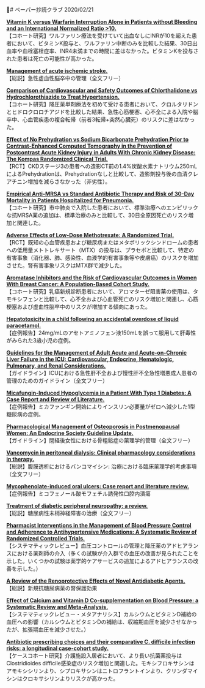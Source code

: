 # ペーパー抄読クラブ 2020/02/21

[**Vitamin K versus Warfarin Interruption Alone in Patients without Bleeding and an International Normalized Ratio >10.**](https://www.ncbi.nlm.nih.gov/pubmed/32073738)  
【コホート研究】ワルファリン療法を受けていて出血なしにINRが10を超えた患者において、ビタミンK投与と、ワルファリン中断のみを比較した結果、30日出血率や血栓塞栓症率、INR4未満までの時間に差はなかった。ビタミンKを投与された患者は死亡の可能性が高かった。

[**Management of acute ischemic stroke.**](https://www.ncbi.nlm.nih.gov/pubmed/32054610)  
【総説】急性虚血性脳卒中の管理（全文フリー）

[**Comparison of Cardiovascular and Safety Outcomes of Chlorthalidone vs Hydrochlorothiazide to Treat Hypertension.**](https://www.ncbi.nlm.nih.gov/pubmed/32065600)  
【コホート研究】降圧薬単剤療法を初めて受ける患者において、クロルタリドンとヒドロクロロチアジドを比較した結果、急性心筋梗塞、心不全による入院や脳卒中、心血管疾患の複合転帰（前者3転帰+突然心臓死）のリスクに差はなかった。

[**Effect of No Prehydration vs Sodium Bicarbonate Prehydration Prior to Contrast-Enhanced Computed Tomography in the Prevention of Postcontrast Acute Kidney Injury in Adults With Chronic Kidney Disease: The Kompas Randomized Clinical Trial.**](https://www.ncbi.nlm.nih.gov/pubmed/32065601)  
【RCT】CKDステージ3の患者への造影CT前の1.4%炭酸水素ナトリウム250mLによるPrehydrationは、Prehydrationなしと比較して、造影剤投与後の血清クレアチニン増加を減らさなかった（非劣性）。

[**Empirical Anti-MRSA vs Standard Antibiotic Therapy and Risk of 30-Day Mortality in Patients Hospitalized for Pneumonia.**](https://www.ncbi.nlm.nih.gov/pubmed/32065604)  
【コホート研究】市中肺炎で入院した患者において、標準治療へのエンピリックな抗MRSA薬の追加は、標準治療のみと比較して、30日全原因死亡のリスク増加と関連した。

[**Adverse Effects of Low-Dose Methotrexate: A Randomized Trial.**](https://www.ncbi.nlm.nih.gov/pubmed/32066146)  
【RCT】既知の心血管疾患および糖尿病またはメタボリックシンドロームの患者への低用量メトトレキサート（MTX）の投与は、プラセボと比較して、特定の有害事象（消化器、肺、感染性、血液学的有害事象等や皮膚癌）のリスクを増加させた。腎有害事象リスクはMTX群で減少した。

[**Aromatase Inhibitors and the Risk of Cardiovascular Outcomes in Women With Breast Cancer: A Population-Based Cohort Study.**](https://www.ncbi.nlm.nih.gov/pubmed/32065766)  
【コホート研究】乳癌新規診断患者において、アロマターゼ阻害薬の使用は、タモキシフェンと比較して、心不全および心血管死亡のリスク増加と関連し、心筋梗塞および虚血性脳卒中のリスクが増加する傾向にあった。

[**Hepatotoxicity in a child following an accidental overdose of liquid paracetamol.**](https://www.ncbi.nlm.nih.gov/pubmed/32067495)  
【症例報告】24mg/mLのアセトアミノフェン液150mLを誤って服用して肝毒性がみられた3歳小児の症例。

[**Guidelines for the Management of Adult Acute and Acute-on-Chronic Liver Failure in the ICU: Cardiovascular, Endocrine, Hematologic, Pulmonary, and Renal Considerations.**](https://www.ncbi.nlm.nih.gov/pubmed/32058387)  
【ガイドライン】ICUにおける急性肝不全および慢性肝不全急性増悪成人患者の管理のためのガイドライン（全文フリー）

[**Micafungin-Induced Hypoglycemia in a Patient With Type 1 Diabetes: A Case Report and Review of Literature.**](https://www.ncbi.nlm.nih.gov/pubmed/30398618)  
【症例報告】ミカファンギン開始によりインスリン必要量がゼロへ減少した1型糖尿病の症例。

[**Pharmacological Management of Osteoporosis in Postmenopausal Women: An Endocrine Society Guideline Update.**](https://www.ncbi.nlm.nih.gov/pubmed/32068863)  
【ガイドライン】閉経後女性における骨粗鬆症の薬理学的管理（全文フリー）

[**Vancomycin in peritoneal dialysis: Clinical pharmacology considerations in therapy.**](https://www.ncbi.nlm.nih.gov/pubmed/32065053)  
【総説】腹膜透析におけるバンコマイシン: 治療における臨床薬理学的考慮事項（全文フリー）

[**Mycophenolate-induced oral ulcers: Case report and literature review.**](https://www.ncbi.nlm.nih.gov/pubmed/32058566)  
【症例報告】ミコフェノール酸モフェチル誘発性口腔内潰瘍

[**Treatment of diabetic peripheral neuropathy: a review.**](https://www.ncbi.nlm.nih.gov/pubmed/32067247)  
【総説】糖尿病性末梢神経障害の治療（全文フリー）

[**Pharmacist Interventions in the Management of Blood Pressure Control and Adherence to Antihypertensive Medications: A Systematic Review of Randomized Controlled Trials.**](https://www.ncbi.nlm.nih.gov/pubmed/32067555)  
【システマティックレビュー】血圧コントロールの管理と降圧薬のアドヒアランスにおける薬剤師の介入（多くの試験が介入群での血圧の改善が見られたことを示した。いくつかの試験は薬学的ケアサービスの追加によるアドヒアランスの改善を示した。）

[**A Review of the Renoprotective Effects of Novel Antidiabetic Agents.**](https://www.ncbi.nlm.nih.gov/pubmed/32067559)  
【総説】新規抗糖尿病薬の腎保護効果

[**Effect of Calcium and Vitamin D Co-supplementation on Blood Pressure: a Systematic Review and Meta-Analysis.**](https://www.ncbi.nlm.nih.gov/pubmed/32067744)  
【システマティックレビュー・メタアナリシス】カルシウムとビタミンD補給の血圧への影響（カルシウムとビタミンDの補給は、収縮期血圧を減少させなかったが、拡張期血圧を減少させた。）

[**Antibiotic prescribing choices and their comparative C. difficile infection risks: a longitudinal case-cohort study.**](https://www.ncbi.nlm.nih.gov/pubmed/32069358)  
【ケースコホート研究】介護施設入居者において、より長い抗菌薬投与はClostridioides difficile感染症のリスク増加と関連した。モキシフロキサシンはアモキシシリンより、シプロキサシンはニトロフラントインより、クリンダマイシンはクロキサシリンよりリスクが高かった。